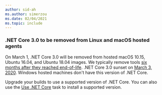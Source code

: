 ```yaml
---
author: sid-ah
ms.author: simerzou
ms.date: 02/04/2021
ms.topic: include
---
```


### .NET Core 3.0 to be removed from Linux and macOS hosted agents

On March 1, .NET Core 3.0 will be removed from hosted macOS 10.15, Ubuntu 16.04, and Ubuntu 18.04 images. We typically remove tools [six months after they reached end-of-life](https://github.com/actions/virtual-environments#software-guidelines). .NET Core 3.0 sunset on [March 3, 2020](https://devblogs.microsoft.com/dotnet/net-core-3-0-end-of-life/). Windows hosted machines don't have this version of .NET Core.

Upgrade your builds to use a supported version of .NET Core. You can also use the [Use .NET Core](/azure/devops/pipelines/tasks/tool/dotnet-core-tool-installer?view=azure-devops&preserve-view=true) task to install a supported version.